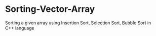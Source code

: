 # Sorting-Vector-Array
Sorting a given array using Insertion Sort, Selection Sort, Bubble Sort in  C++ language
